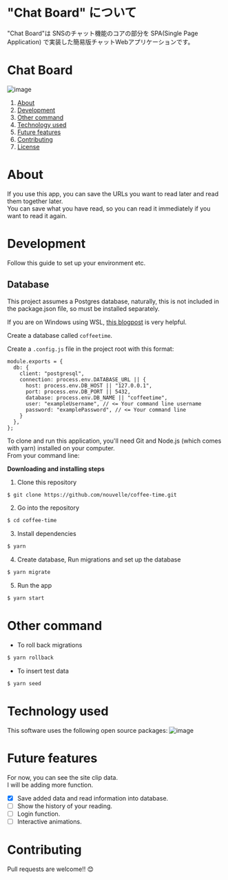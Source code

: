 <h1>"Chat Board" について</h1>

<p>"Chat Board"は SNSのチャット機能のコアの部分を SPA(Single Page Application) で実装した簡易版チャットWebアプリケーションです。</p>

# Chat Board

![image](https://github.com/nouvelle/coffee-time/blob/master/images/desktop.png?raw=true)

1. [About](#About)
1. [Development](#Development)
1. [Other command](#Other%20command)
1. [Technology used](#Technology%20used)
1. [Future features](#Future%20features)
1. [Contributing](#Contributing)
1. [License](#License)

# About

If you use this app, you can save the URLs you want to read later and read them together later.  
You can save what you have read, so you can read it immediately if you want to read it again.

# Development

Follow this guide to set up your environment etc.

## Database

This project assumes a Postgres database, naturally, this is not included in the package.json file, so must be installed separately.

If you are on Windows using WSL, [this blogpost](https://medium.com/@harshityadav95/postgresql-in-windows-subsystem-for-linux-wsl-6dc751ac1ff3) is very helpful.

Create a database called `coffeetime`.

Create a `.config.js` file in the project root with this format:

```
module.exports = {
  db: {
    client: "postgresql",
    connection: process.env.DATABASE_URL || {
      host: process.env.DB_HOST || "127.0.0.1",
      port: process.env.DB_PORT || 5432,
      database: process.env.DB_NAME || "coffeetime",
      user: "exampleUsername", // <= Your command line username
      password: "examplePassword", // <= Your command line
    }
  },
};

```

To clone and run this application, you'll need Git and Node.js (which comes with yarn) installed on your computer.  
From your command line:

**Downloading and installing steps**

1. Clone this repository

```bash
$ git clone https://github.com/nouvelle/coffee-time.git
```

2. Go into the repository

```bash
$ cd coffee-time
```

3. Install dependencies

```bash
$ yarn
```

4. Create database, Run migrations and set up the database

```bash
$ yarn migrate
```

5. Run the app

```bash
$ yarn start
```

# Other command

- To roll back migrations

```bash
$ yarn rollback
```

- To insert test data

```bash
$ yarn seed
```

# Technology used

This software uses the following open source packages:
![image](https://github.com/nouvelle/coffee-time/blob/master/images/technology.png?raw=true)

# Future features

For now, you can see the site clip data.  
I will be adding more function.

- [x] Save added data and read information into database.
- [ ] Show the history of your reading.
- [ ] Login function.
- [ ] Interactive animations.

# Contributing

Pull requests are welcome!! 😊

